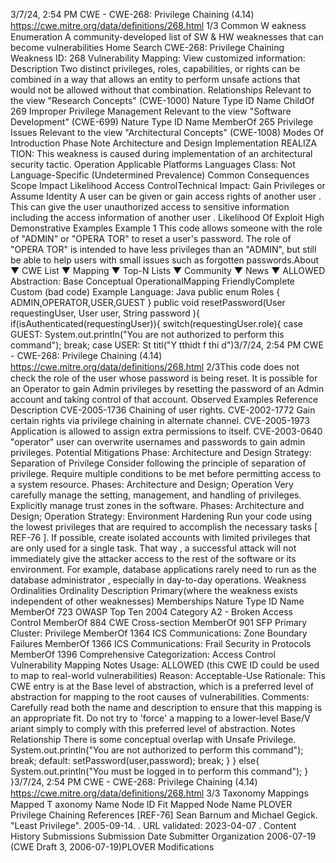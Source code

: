 3/7/24, 2:54 PM CWE - CWE-268: Privilege Chaining (4.14)
https://cwe.mitre.org/data/deﬁnitions/268.html 1/3
Common W eakness Enumeration
A community-developed list of SW & HW weaknesses that can become
vulnerabilities
Home Search
CWE-268: Privilege Chaining
Weakness ID: 268
Vulnerability Mapping: 
View customized information:
 Description
Two distinct privileges, roles, capabilities, or rights can be combined in a way that allows an entity to perform unsafe actions that
would not be allowed without that combination.
 Relationships
 Relevant to the view "Research Concepts" (CWE-1000)
Nature Type ID Name
ChildOf 269 Improper Privilege Management
 Relevant to the view "Software Development" (CWE-699)
Nature Type ID Name
MemberOf 265 Privilege Issues
 Relevant to the view "Architectural Concepts" (CWE-1008)
 Modes Of Introduction
Phase Note
Architecture and Design
Implementation REALIZA TION: This weakness is caused during implementation of an architectural security tactic.
Operation
 Applicable Platforms
Languages
Class: Not Language-Specific (Undetermined Prevalence)
 Common Consequences
Scope Impact Likelihood
Access ControlTechnical Impact: Gain Privileges or Assume Identity
A user can be given or gain access rights of another user . This can give the user unauthorized
access to sensitive information including the access information of another user .
 Likelihood Of Exploit
High
 Demonstrative Examples
Example 1
This code allows someone with the role of "ADMIN" or "OPERA TOR" to reset a user's password. The role of "OPERA TOR" is
intended to have less privileges than an "ADMIN", but still be able to help users with small issues such as forgotten passwords.About ▼ CWE List ▼ Mapping ▼ Top-N Lists ▼ Community ▼ News ▼
ALLOWED
Abstraction: Base
Conceptual OperationalMapping
FriendlyComplete Custom
(bad code) Example Language: Java 
public enum Roles {
ADMIN,OPERATOR,USER,GUEST
}
public void resetPassword(User requestingUser, User user, String password ){
if(isAuthenticated(requestingUser)){
switch(requestingUser.role){
case GUEST:
System.out.println("You are not authorized to perform this command");
break;
case USER:
St titl("Y tthidt f thi d")3/7/24, 2:54 PM CWE - CWE-268: Privilege Chaining (4.14)
https://cwe.mitre.org/data/deﬁnitions/268.html 2/3This code does not check the role of the user whose password is being reset. It is possible for an Operator to gain Admin privileges by
resetting the password of an Admin account and taking control of that account.
 Observed Examples
Reference Description
CVE-2005-1736 Chaining of user rights.
CVE-2002-1772 Gain certain rights via privilege chaining in alternate channel.
CVE-2005-1973 Application is allowed to assign extra permissions to itself.
CVE-2003-0640 "operator" user can overwrite usernames and passwords to gain admin privileges.
 Potential Mitigations
Phase: Architecture and Design
Strategy: Separation of Privilege
Consider following the principle of separation of privilege. Require multiple conditions to be met before permitting access to a
system resource.
Phases: Architecture and Design; Operation
Very carefully manage the setting, management, and handling of privileges. Explicitly manage trust zones in the software.
Phases: Architecture and Design; Operation
Strategy: Environment Hardening
Run your code using the lowest privileges that are required to accomplish the necessary tasks [ REF-76 ]. If possible, create
isolated accounts with limited privileges that are only used for a single task. That way , a successful attack will not immediately
give the attacker access to the rest of the software or its environment. For example, database applications rarely need to run as
the database administrator , especially in day-to-day operations.
 Weakness Ordinalities
Ordinality Description
Primary(where the weakness exists independent of other weaknesses)
 Memberships
Nature Type ID Name
MemberOf 723 OWASP Top Ten 2004 Category A2 - Broken Access Control
MemberOf 884 CWE Cross-section
MemberOf 901 SFP Primary Cluster: Privilege
MemberOf 1364 ICS Communications: Zone Boundary Failures
MemberOf 1366 ICS Communications: Frail Security in Protocols
MemberOf 1396 Comprehensive Categorization: Access Control
 Vulnerability Mapping Notes
Usage: ALLOWED (this CWE ID could be used to map to real-world vulnerabilities)
Reason: Acceptable-Use
Rationale:
This CWE entry is at the Base level of abstraction, which is a preferred level of abstraction for mapping to the root causes of
vulnerabilities.
Comments:
Carefully read both the name and description to ensure that this mapping is an appropriate fit. Do not try to 'force' a mapping to a
lower-level Base/V ariant simply to comply with this preferred level of abstraction.
 Notes
Relationship
There is some conceptual overlap with Unsafe Privilege.
System.out.println("You are not authorized to perform this command");
break;
default:
setPassword(user,password);
break;
}
}
else{
System.out.println("You must be logged in to perform this command");
}
}3/7/24, 2:54 PM CWE - CWE-268: Privilege Chaining (4.14)
https://cwe.mitre.org/data/deﬁnitions/268.html 3/3
 Taxonomy Mappings
Mapped T axonomy Name Node ID Fit Mapped Node Name
PLOVER Privilege Chaining
 References
[REF-76] Sean Barnum and Michael Gegick. "Least Privilege". 2005-09-14.
. URL
validated: 2023-04-07 .
 Content History
 Submissions
Submission Date Submitter Organization
2006-07-19
(CWE Draft 3, 2006-07-19)PLOVER
 Modifications